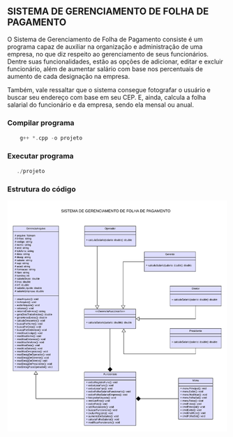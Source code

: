 ## SISTEMA DE GERENCIAMENTO DE FOLHA DE PAGAMENTO

O Sistema de Gerenciamento de Folha de Pagamento consiste é um programa capaz de 
auxiliar na organização e administração de uma empresa, no que diz respeito ao gerenciamento de seus funcionários.
Dentre suas funcionalidades, estão as opções de adicionar, editar e excluir funcionário, além de aumentar salário
com base nos percentuais de aumento de cada designação na empresa.

Também, vale ressaltar que o sistema consegue fotografar o usuário e buscar seu endereço com base em seu CEP. E, ainda,
calcula a folha salarial do funcionário e da empresa, sendo ela mensal ou anual.

### Compilar programa

```c++
    g++ *.cpp -o projeto
```

### Executar programa

```c++
   ./projeto
```

### Estrutura do código

<img src="/assets/uml.png" alt="uml"/>
